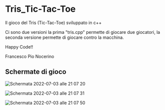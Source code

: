 # Tris_Tic-Tac-Toe
Il gioco del Tris (Tic-Tac-Toe) sviluppato in c++ 

Ci sono due versioni la prima "tris.cpp" permette di giocare due giocatori, la seconda versione permette di giocare contro la macchina.

Happy Code!!

Francesco Pio Nocerino

Schermate di gioco
------------------------------------------------------------------------------------------------------------------------------------------
![Schermata 2022-07-03 alle 21 07 20](https://user-images.githubusercontent.com/91205851/183283811-ed0dbfe3-43d7-4b2b-b87c-ed24a49664e5.png)

![Schermata 2022-07-03 alle 21 07 31](https://user-images.githubusercontent.com/91205851/183283826-8e5e7df9-8d41-48a9-ab0f-35bd5a6a1028.png)

![Schermata 2022-07-03 alle 21 07 50](https://user-images.githubusercontent.com/91205851/183283833-3de0430e-f899-42d6-91df-36a6fed77ce7.png)

